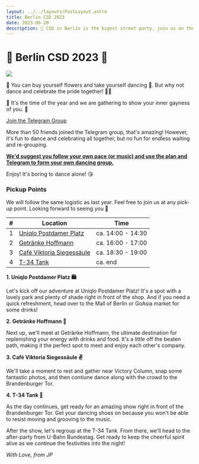 ```yaml
---
layout: ../../layouts/PostLayout.astro
title: Berlin CSD 2023
date: 2023-06-20
description: 🦄 CSD in Berlin is the bigest street party, join us on the street and celebrate the pride 🌈
---
```


# 🦄 Berlin CSD 2023 🌈

<img class="filter" src="/images/csd.png"  />

🌹 You can buy yourself flowers and take yourself dancing 🕺. But why not dance and celebrate the pride together! 👯‍♀️ 

🌈 It's the time of the year and we are gathering to show your inner gayness of you. 💅

<a class="button" href="https://t.me/+1QjkB02uAJliMGQy">Join the Telegram Group</a>

<div class="callout">

More than 50 friends joined the Telegram group, that's amazing! However, it's fun to dance and celebrating all together, but no fun for endless waiting and re-grouping. 

<b><u>We'd suggest you follow your own pace (or music) and use the plan and Telegram to form your own dancing group.</u></b>

Enjoy! It's boring to dance alone! 😘

</div>

### Pickup Points

We will follow the same logistic as last year. Feel free to join us at any pick-up point. Looking forward to seeing you 💋

| #   | Location                                                           | Time              |
| --- | ------------------------------------------------------------------ | ----------------- |
| 1   | [Uniqlo Postdamer Platz](https://goo.gl/maps/dK3giNtiu65SvzvYA)    | ca. 14:00 - 14:30 |
| 2   | [Getränke Hoffmann](https://goo.gl/maps/2Adnfq4s3mk55NE79)         | ca. 16:00 - 17:00 |
| 3   | [Café Viktoria Siegessäule](https://goo.gl/maps/gaFchQCk1K1x3ojv7) | ca. 18:30 - 19:00 |
| 4   | [T-34 Tank](https://goo.gl/maps/1ifgpVzAPLTyuxrk7)                 | ca. end           |

**1. Uniqlo Postdamer Platz 🛍️**

Let's kick off our adventure at Uniqlo Postdamer Platz! It's a spot with a lovely park and plenty of shade right in front of the shop. And if you need a quick refreshment, head over to the Mall of Berlin or GoAsia market for some drinks!

**2. Getränke Hoffmann 🍺**

Next up, we'll meet at Getränke Hoffmann, the ultimate destination for replenishing your energy with drinks and food. It's a little off the beaten path, making it the perfect spot to meet and enjoy each other's company.

**3. Café Viktoria Siegessäule ✌️**

We'll take a moment to rest and gather near Victory Column, snap some fantastic photos, and then contiune dance along with the crowd to the Brandenburger Tor.

**4. T-34 Tank 🎽**

As the day continues, get ready for an amazing show right in front of the Brandenburger Tor. Get your dancing shoes on because you won't be able to resist moving and grooving to the music. 

After the show, let's regroup at the T-34 Tank. From there, we'll head to the after-party from U-Bahn Bundestag. Get ready to keep the cheerful spirit alive as we continue the festivities into the night!


*With Love, from JP*